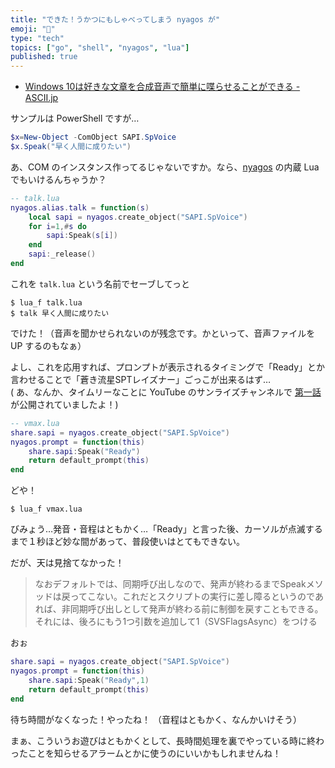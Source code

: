 ```yaml
---
title: "できた！うかつにもしゃべってしまう nyagos が"
emoji: "📘"
type: "tech"
topics: ["go", "shell", "nyagos", "lua"]
published: true
---
```


- [Windows 10は好きな文章を合成音声で簡単に喋らせることができる - ASCII.jp](https://ascii.jp/elem/000/004/055/4055975/amp/)

サンプルは PowerShell ですが…

```powershell
$x=New-Object -ComObject SAPI.SpVoice
$x.Speak("早く人間に成りたい")
```

あ、COM のインスタンス作ってるじゃないですか。なら、[nyagos](https://github.com/zetamatta/nyagos) の内蔵 Lua でもいけるんちゃうか？

```lua
-- talk.lua
nyagos.alias.talk = function(s)
    local sapi = nyagos.create_object("SAPI.SpVoice")
    for i=1,#s do
        sapi:Speak(s[i])
    end
    sapi:_release()
end
```

これを `talk.lua` という名前でセーブしてっと

```
$ lua_f talk.lua
$ talk 早く人間に成りたい
```

でけた！（音声を聞かせられないのが残念です。かといって、音声ファイルを UP するのもなぁ）

よし、これを応用すれば、プロンプトが表示されるタイミングで「Ready」とか言わせることで「蒼き流星SPTレイズナー」ごっこが出来るはず…  
( あ、なんか、タイムリーなことに YouTube のサンライズチャンネルで [第一話](https://www.youtube.com/watch?v=hmVRQ_sOCQY) が公開されていましたよ！)

```lua
-- vmax.lua
share.sapi = nyagos.create_object("SAPI.SpVoice")
nyagos.prompt = function(this)
    share.sapi:Speak("Ready")
    return default_prompt(this)
end
```

どや！

```
$ lua_f vmax.lua
```

びみょう…発音・音程はともかく…「Ready」と言った後、カーソルが点滅するまで１秒ほど妙な間があって、普段使いはとてもできない。

だが、天は見捨てなかった！

> なおデフォルトでは、同期呼び出しなので、発声が終わるまでSpeakメソッドは戻ってこない。これだとスクリプトの実行に差し障るというのであれば、非同期呼び出しとして発声が終わる前に制御を戻すこともできる。それには、後ろにもう1つ引数を追加して1（SVSFlagsAsync）をつける

おぉ

```lua
share.sapi = nyagos.create_object("SAPI.SpVoice")
nyagos.prompt = function(this)
    share.sapi:Speak("Ready",1)
    return default_prompt(this)
end
```

待ち時間がなくなった！やったね！
（音程はともかく、なんかいけそう）

まぁ、こういうお遊びはともかくとして、長時間処理を裏でやっている時に終わったことを知らせるアラームとかに使うのにいいかもしれませんね！